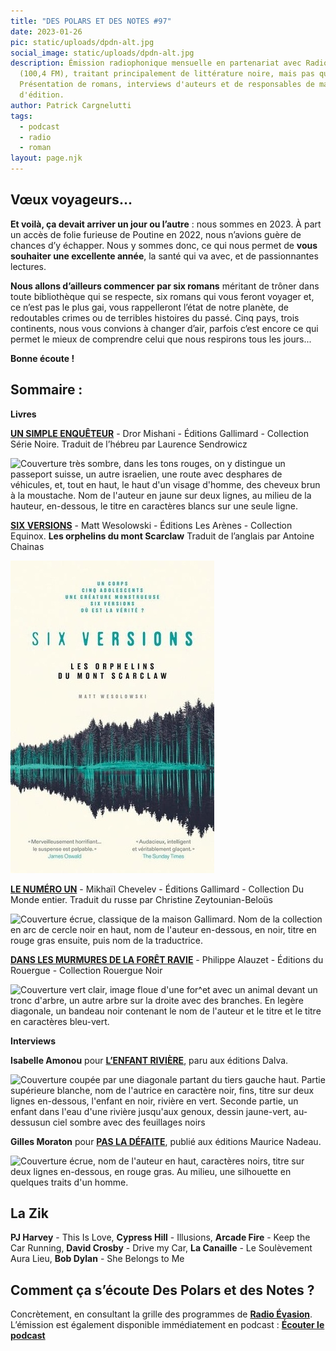 ```yaml
---
title: "DES POLARS ET DES NOTES #97"
date: 2023-01-26
pic: static/uploads/dpdn-alt.jpg
social_image: static/uploads/dpdn-alt.jpg
description: Émission radiophonique mensuelle en partenariat avec Radio Évasion
  (100,4 FM), traitant principalement de littérature noire, mais pas que...
  Présentation de romans, interviews d'auteurs et de responsables de maisons
  d'édition.
author: Patrick Cargnelutti
tags:
  - podcast
  - radio
  - roman
layout: page.njk
---
```

## Vœux voyageurs...

**Et voilà, ça devait arriver un jour ou l’autre** : nous sommes en 2023. À part un accès de folie furieuse de Poutine en 2022, nous n’avions guère de chances d’y échapper. Nous y sommes donc, ce qui nous permet de **vous souhaiter une excellente année**, la santé qui va avec, et de passionnantes lectures.

**Nous allons d’ailleurs commencer par six romans** méritant de trôner dans toute bibliothèque qui se respecte, six romans qui vous feront voyager et, ce n’est pas le plus gai, vous rappelleront l’état de notre planète, de redoutables crimes ou de terribles histoires du passé. Cinq pays, trois continents, nous vous convions à changer d’air, parfois c’est encore ce qui permet le mieux de comprendre celui que nous respirons tous les jours...

**Bonne écoute !**

## Sommaire :

**Livres**

**[UN SIMPLE ENQUÊTEUR](https://www.gallimard.fr/Catalogue/GALLIMARD/Serie-Noire/Un-simple-enqueteur)** - Dror Mishani - Éditions Gallimard - Collection Série Noire.
Traduit de l’hébreu par Laurence Sendrowicz

![Couverture très sombre, dans les tons rouges, on y distingue un passeport suisse, un autre israelien, une route avec desphares de véhicules, et, tout en haut, le haut d'un visage d'homme, des cheveux brun à la moustache. Nom de l'auteur en jaune sur deux lignes, au milieu de la hauteur, en-dessous, le titre en caractères blancs sur une seule ligne.](static/uploads/un-simple-enquêteur.jpg "Un simple enqueteur")

**[SIX VERSIONS](https://arenes.fr/livre/six-versions-tome-1/)** - Matt Wesolowski - Éditions Les Arènes - Collection Equinox.
**Les orphelins du mont Scarclaw**
Traduit de l’anglais par Antoine Chainas

![Couverture blanche. En partant du bas : des sapins vert sombre se reflétant sur un lac. Au-dessus, le nom de l'auteur, en petits caractères noirs, puis le sous-titre, Les orphelins du mont Scarclaw, puis le titre de la série, en vert, gros caractères.](static/uploads/six-versions.jpeg "Six versions - Tome 1")

**[LE NUMÉRO UN](https://www.gallimard.fr/Catalogue/GALLIMARD/Du-monde-entier/Le-numero-un#:~:text=Empruntant%20aux%20codes%20du%20thriller,%C3%A0%20la%20toute%20derni%C3%A8re%20page.)** - Mikhaïl Chevelev - Éditions Gallimard - Collection Du Monde entier.
Traduit du russe par Christine Zeytounian-Beloüs

![Couverture écrue, classique de la maison Gallimard. Nom de la collection en arc de cercle noir en haut, nom de l'auteur en-dessous, en noir, titre en rouge gras ensuite, puis nom de la traductrice.](static/uploads/le-numéro-un.jpg "Le numéro un")

**[DANS LES MURMURES DE LA FORÊT RAVIE](https://www.lerouergue.com/catalogue/dans-les-murmures-de-la-foret-ravie)** - Philippe Alauzet - Éditions du Rouergue - Collection Rouergue Noir

![Couverture vert clair, image floue d'une for^et avec un animal devant un tronc d'arbre, un autre arbre sur la droite avec des branches. En legère diagonale, un bandeau noir contenant le nom de l'auteur et le titre et le titre en caractères bleu-vert.](static/uploads/dans-les-murmures-de-la-forêt-ravie.jpeg "Dans les murmures de la foret ravie")

**Interviews**

**Isabelle Amonou** pour **[L’ENFANT RIVIÈRE](https://www.editionsdalva.fr/livre/lenfant-riviere)**, paru aux éditions Dalva.

![Couverture coupée par une diagonale partant du tiers gauche haut. Partie supérieure blanche, nom de l'autrice en caractère noir, fins, titre sur deux lignes en-dessous, l'enfant en noir, rivière en vert. Seconde partie, un enfant dans l'eau d'une rivière jusqu'aux genoux, dessin jaune-vert, au-dessusun ciel sombre avec des feuillages noirs](static/uploads/l-enfant-rivière.jpeg "L'Enfant rivière")

**Gilles Moraton** pour **[PAS LA DÉFAITE](https://www.maurice-nadeau.net/parutions/299/pas-la-defaite)**, publié aux éditions Maurice Nadeau.

![Couverture écrue, nom de l'auteur en haut, caractères noirs, titre sur deux lignes en-dessous, en rouge gras. Au milieu, une silhouette en quelques traits d'un homme.](static/uploads/pas-la-défaite.jpeg "Pas la défaite")

## La Zik

**PJ Harvey** - This Is Love, **Cypress Hill** - Illusions, **Arcade Fire** - Keep the Car Running, **David Crosby** - Drive my Car, **La Canaille** - Le Soulèvement Aura Lieu, **Bob Dylan** - She Belongs to Me

## Comment ça s’écoute Des Polars et des Notes ?

Concrètement, en consultant la grille des programmes de **[Radio Évasion](https://www.radioevasion.net/)**. L’émission est également disponible immédiatement en podcast :
**[Écouter le podcast](https://www.radioevasion.net/2023/01/26/des-polars-et-des-notes-97-voeux-voyageurs/)**